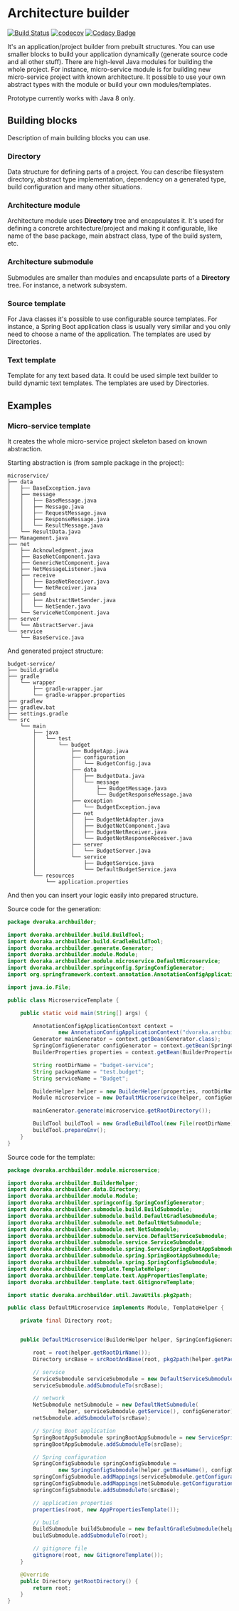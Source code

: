 # Architecture builder

[![Build Status](https://travis-ci.org/dvoraka/architecture-builder.svg?branch=master)](https://travis-ci.org/dvoraka/architecture-builder)
[![codecov](https://codecov.io/gh/dvoraka/architecture-builder/branch/master/graph/badge.svg)](https://codecov.io/gh/dvoraka/architecture-builder)
[![Codacy Badge](https://api.codacy.com/project/badge/Grade/87c3fd4174c74af7b7a35f717d6c9afe)](https://www.codacy.com/app/dvoraka/architecture-builder?utm_source=github.com&amp;utm_medium=referral&amp;utm_content=dvoraka/architecture-builder&amp;utm_campaign=Badge_Grade)

It's an application/project builder from prebuilt structures. You can use smaller blocks to build your application
dynamically (generate source code and all other stuff). There are high-level Java modules for building the whole
project. For instance, micro-service module is for building new micro-service project with known architecture.
It possible to use your own abstract types with the module or build your own modules/templates.

Prototype currently works with Java 8 only.

## Building blocks

Description of main building blocks you can use.

### Directory

Data structure for defining parts of a project. You can describe filesystem directory, abstract type implementation,
dependency on a generated type, build configuration and many other situations.

### Architecture module

Architecture module uses **Directory** tree and encapsulates it. It's used for defining a concrete
architecture/project and making it configurable, like name of the base package, main abstract class,
type of the build system, etc.

### Architecture submodule

Submodules are smaller than modules and encapsulate parts of a **Directory** tree. For instance, a network subsystem.

### Source template

For Java classes it's possible to use configurable source templates. For instance, a Spring Boot application class
is usually very similar and you only need to choose a name of the application. The templates are used by Directories.

### Text template

Template for any text based data. It could be used simple text builder to build dynamic text templates.
The templates are used by Directories.

## Examples

### Micro-service template

It creates the whole micro-service project skeleton based on known abstraction.

Starting abstraction is (from sample package in the project):
```text
microservice/
├── data
│   ├── BaseException.java
│   ├── message
│   │   ├── BaseMessage.java
│   │   ├── Message.java
│   │   ├── RequestMessage.java
│   │   ├── ResponseMessage.java
│   │   └── ResultMessage.java
│   └── ResultData.java
├── Management.java
├── net
│   ├── Acknowledgment.java
│   ├── BaseNetComponent.java
│   ├── GenericNetComponent.java
│   ├── NetMessageListener.java
│   ├── receive
│   │   ├── BaseNetReceiver.java
│   │   └── NetReceiver.java
│   ├── send
│   │   ├── AbstractNetSender.java
│   │   └── NetSender.java
│   └── ServiceNetComponent.java
├── server
│   └── AbstractServer.java
└── service
    └── BaseService.java
```

And generated project structure:

```text
budget-service/
├── build.gradle
├── gradle
│   └── wrapper
│       ├── gradle-wrapper.jar
│       └── gradle-wrapper.properties
├── gradlew
├── gradlew.bat
├── settings.gradle
└── src
    └── main
        ├── java
        │   └── test
        │       └── budget
        │           ├── BudgetApp.java
        │           ├── configuration
        │           │   └── BudgetConfig.java
        │           ├── data
        │           │   ├── BudgetData.java
        │           │   └── message
        │           │       ├── BudgetMessage.java
        │           │       └── BudgetResponseMessage.java
        │           ├── exception
        │           │   └── BudgetException.java
        │           ├── net
        │           │   ├── BudgetNetAdapter.java
        │           │   ├── BudgetNetComponent.java
        │           │   ├── BudgetNetReceiver.java
        │           │   └── BudgetNetResponseReceiver.java
        │           ├── server
        │           │   └── BudgetServer.java
        │           └── service
        │               ├── BudgetService.java
        │               └── DefaultBudgetService.java
        └── resources
            └── application.properties
```

And then you can insert your logic easily into prepared structure.

Source code for the generation:
```java
package dvoraka.archbuilder;

import dvoraka.archbuilder.build.BuildTool;
import dvoraka.archbuilder.build.GradleBuildTool;
import dvoraka.archbuilder.generate.Generator;
import dvoraka.archbuilder.module.Module;
import dvoraka.archbuilder.module.microservice.DefaultMicroservice;
import dvoraka.archbuilder.springconfig.SpringConfigGenerator;
import org.springframework.context.annotation.AnnotationConfigApplicationContext;

import java.io.File;

public class MicroserviceTemplate {

    public static void main(String[] args) {

        AnnotationConfigApplicationContext context =
                new AnnotationConfigApplicationContext("dvoraka.archbuilder");
        Generator mainGenerator = context.getBean(Generator.class);
        SpringConfigGenerator configGenerator = context.getBean(SpringConfigGenerator.class);
        BuilderProperties properties = context.getBean(BuilderProperties.class);

        String rootDirName = "budget-service";
        String packageName = "test.budget";
        String serviceName = "Budget";

        BuilderHelper helper = new BuilderHelper(properties, rootDirName, packageName, serviceName);
        Module microservice = new DefaultMicroservice(helper, configGenerator);

        mainGenerator.generate(microservice.getRootDirectory());

        BuildTool buildTool = new GradleBuildTool(new File(rootDirName));
        buildTool.prepareEnv();
    }
}
```

Source code for the template:
```java
package dvoraka.archbuilder.module.microservice;

import dvoraka.archbuilder.BuilderHelper;
import dvoraka.archbuilder.data.Directory;
import dvoraka.archbuilder.module.Module;
import dvoraka.archbuilder.springconfig.SpringConfigGenerator;
import dvoraka.archbuilder.submodule.build.BuildSubmodule;
import dvoraka.archbuilder.submodule.build.DefaultGradleSubmodule;
import dvoraka.archbuilder.submodule.net.DefaultNetSubmodule;
import dvoraka.archbuilder.submodule.net.NetSubmodule;
import dvoraka.archbuilder.submodule.service.DefaultServiceSubmodule;
import dvoraka.archbuilder.submodule.service.ServiceSubmodule;
import dvoraka.archbuilder.submodule.spring.ServiceSpringBootAppSubmodule;
import dvoraka.archbuilder.submodule.spring.SpringBootAppSubmodule;
import dvoraka.archbuilder.submodule.spring.SpringConfigSubmodule;
import dvoraka.archbuilder.template.TemplateHelper;
import dvoraka.archbuilder.template.text.AppPropertiesTemplate;
import dvoraka.archbuilder.template.text.GitignoreTemplate;

import static dvoraka.archbuilder.util.JavaUtils.pkg2path;

public class DefaultMicroservice implements Module, TemplateHelper {

    private final Directory root;


    public DefaultMicroservice(BuilderHelper helper, SpringConfigGenerator configGenerator) {

        root = root(helper.getRootDirName());
        Directory srcBase = srcRootAndBase(root, pkg2path(helper.getPackageName()));

        // service
        ServiceSubmodule serviceSubmodule = new DefaultServiceSubmodule(helper, configGenerator);
        serviceSubmodule.addSubmoduleTo(srcBase);

        // network
        NetSubmodule netSubmodule = new DefaultNetSubmodule(
                helper, serviceSubmodule.getService(), configGenerator);
        netSubmodule.addSubmoduleTo(srcBase);

        // Spring Boot application
        SpringBootAppSubmodule springBootAppSubmodule = new ServiceSpringBootAppSubmodule(helper);
        springBootAppSubmodule.addSubmoduleTo(srcBase);

        // Spring configuration
        SpringConfigSubmodule springConfigSubmodule =
                new SpringConfigSubmodule(helper.getBaseName(), configGenerator);
        springConfigSubmodule.addMappings(serviceSubmodule.getConfiguration());
        springConfigSubmodule.addMappings(netSubmodule.getConfiguration());
        springConfigSubmodule.addSubmoduleTo(srcBase);

        // application properties
        properties(root, new AppPropertiesTemplate());

        // build
        BuildSubmodule buildSubmodule = new DefaultGradleSubmodule(helper.getBaseName());
        buildSubmodule.addSubmoduleTo(root);

        // gitignore file
        gitignore(root, new GitignoreTemplate());
    }

    @Override
    public Directory getRootDirectory() {
        return root;
    }
}
```
